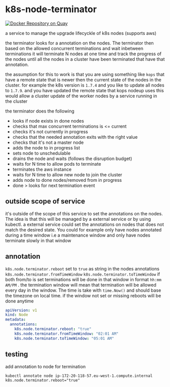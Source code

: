 # k8s-node-terminator
[![Docker Repository on Quay](https://quay.io/repository/mad01/k8s-node-terminator/status "Docker Repository on Quay")](https://quay.io/repository/mad01/k8s-node-terminator)

a service to manage the upgrade lifecyckle of k8s nodes (supports aws)

the terminator looks for a annotation on the nodes. The terminator then based on the allowed concurrent terminations and wait inbetween terminations it will terminate N nodes at one time and track the progress of the nodes until all the nodes in a cluster have been terminated that have that annotation. 

the assumption for this to work is that you are using something like `kops` that have a remote state that is newer then the current state of the nodes in the cluster. for example the k8s version is `1.7.4` and you like to update all nodes to `1.7.9`. and you have updated the remote state that kops nodeup uses this would allow a cluster update of the worker nodes by a service running in the cluster


the terminator does the following
* looks if node exists in done nodes
* checks that max concurrent terminations is <= current
* checks it's not currently in progress
* checks that the needed annotation exits with the right value
* checks that it's not a master node
* adds the node to in progress list
* sets node to unschedulable
* drains the node and waits (follows the disruption budget)
* waits for N time to allow pods to terminate
* terminates the aws instance
* waits for N time to allow new node to join the cluster
* adds node to done nodes/removed from in progress
* done > looks for next termination event

## outside scope of service 

it's outside of the scope of this service to set the annotations on the nodes. The idea is that this will be managed by a external service or by using kubectl. a external service could set the annotations on nodes that does not match the desired state. You could for example only have nodes annotated during a time window i.e a maintenance window and only have nodes terminate slowly in that window

## annotation
`k8s.node.terminator.reboot` set to `true` as string in the nodes annotations
`k8s.node.terminator.fromTimeWindow` `k8s.node.terminator.toTimeWindow` if both from/to is set terminations will be done in that window in format `hh:mm AM/PM` . the termination window will mean that termination will be allowed every day in the window. The time is take with `time.Now()` and should base the timezone on local time. if the window not set or missing reboots will be done anytime

```yaml
apiVersion: v1
kind: Node
metadata:
  annotations:
    k8s.node.terminator.reboot: "true"
    k8s.node.terminator.fromTimeWindow: "02:01 AM"
    k8s.node.terminator.toTimeWindow: "05:01 AM"

```

## testing 
add annotation to node for termination
```
kubectl annotate node ip-172-20-118-57.eu-west-1.compute.internal k8s.node.terminator.reboot="true"
```


